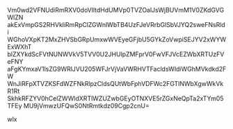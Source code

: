 Vm0wd2VFNUdiRmRXV0doVlltdHdUMVp0TVZOalJsWjBUVmM1V0ZKdGVGWlZN
akExVmpGS2RHVkliRmRpClZGWnlWbTB4UzFJeVRrbGlSbVJYQ2sweFNsRldi
WGhoVXpKT2MxZHVSbGRpUmxwWVEyeGFjbU5GYkZoVwpiSEJYV2xWYWExWXhT
blZXYkdScFVtNUNWVkV5TVV0U2JHUlpZMFprV0FwVFJVcEZWbXRTUzFVeFNY
aFgKYmxaV1lsZG9WRlJVU205WFJrVjVaVWRHVTFacldsWldiWGhMVkdkd2FW
WnJiRFpXTVZKSFdWZFNkRlpzCldsQUtWbFphVDFWc2FGTlNWbXgwWkVkR1Rt
SkhkRFZYV0hCelZWWldXRTlWZUZwbGEyOTNXVE5rZGxNeQpTa2xTYm05TFEy
MU9jVmwzUFQwS0NtRmtkdz09Cgp2cnU=

wlx